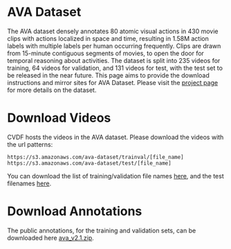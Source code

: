 # AVA Dataset
The AVA dataset densely annotates 80 atomic visual actions in 430 movie clips with actions localized in space and time, resulting in 1.58M action labels with multiple labels per human occurring frequently. Clips are drawn from 15-minute contiguous segments of movies, to open the door for temporal reasoning about activities. The dataset is split into 235 videos for training, 64 videos for validation, and 131 videos for test, with the test set to be released in the near future. This page aims to provide the download instructions and mirror sites for AVA Dataset. Please visit the [project page](https://research.google.com/ava/) for more details on the dataset.
# Download Videos
CVDF hosts the videos in the AVA dataset. Please download the videos with the url patterns:
```
https://s3.amazonaws.com/ava-dataset/trainval/[file_name]
https://s3.amazonaws.com/ava-dataset/test/[file_name]
```
You can download the list of training/validation file names [here](https://s3.amazonaws.com/ava-dataset/annotations/ava_file_names_trainval_v2.1.txt), and the test filenames [here](https://s3.amazonaws.com/ava-dataset/annotations/ava_file_names_test_v2.1.txt).

# Download Annotations
The public annotations, for the training and validation sets, can be downloaded here [ava_v2.1.zip](https://s3.amazonaws.com/ava-dataset/annotations/ava_v2.1.zip).
